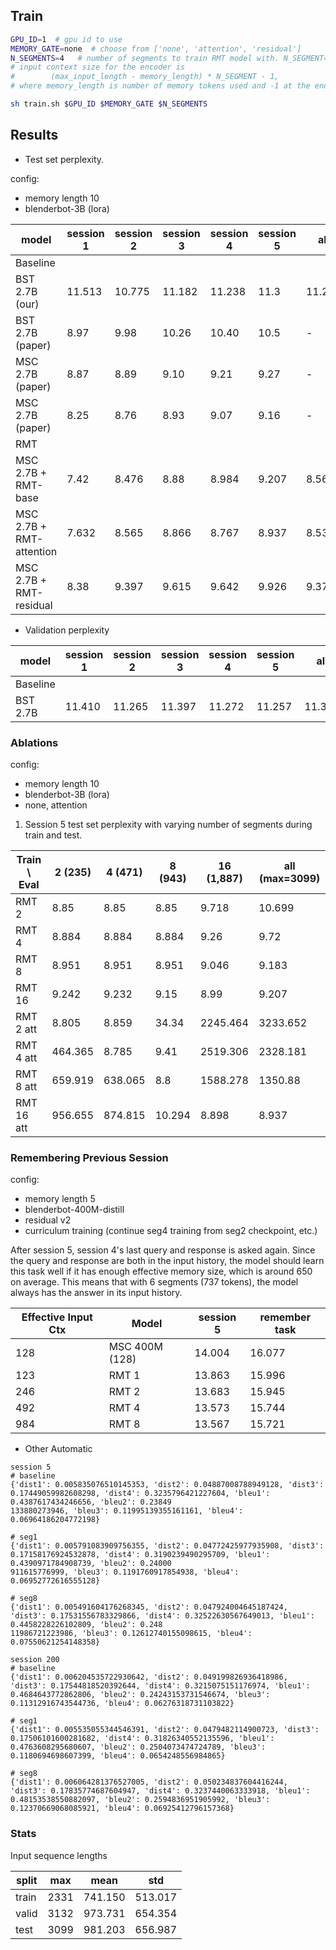 ## Train

```bash
GPU_ID=1  # gpu id to use
MEMORY_GATE=none  # choose from ['none', 'attention', 'residual']
N_SEGMENTS=4   # number of segments to train RMT model with. N_SEGMENT=4 means the effective
# input context size for the encoder is
#        (max_input_length - memory_length) * N_SEGMENT - 1,
# where memory_length is number of memory tokens used and -1 at the end is for EOS.

sh train.sh $GPU_ID $MEMORY_GATE $N_SEGMENTS
```

## Results

* Test set perplexity.

config:
* memory length 10
* blenderbot-3B (lora)

| model                    | session 1 | session 2 | session 3 | session 4 | session 5 |  all   |
|--------------------------|-----------|-----------|-----------|-----------|-----------|--------|
| Baseline                 |           |           |           |           |           |        |
| BST 2.7B (our)           | 11.513    | 10.775    | 11.182    | 11.238    | 11.3      | 11.201 |
| BST 2.7B (paper)         | 8.97      | 9.98      | 10.26     | 10.40     | 10.5      | -      |
| MSC 2.7B (paper)         | 8.87      | 8.89      | 9.10      | 9.21      | 9.27      | -      |
| MSC 2.7B (paper)         | 8.25      | 8.76      | 8.93      | 9.07      | 9.16      | -      |
| RMT                      |           |           |           |           |           |        |
| MSC 2.7B + RMT-base      | 7.42      | 8.476     | 8.88     | 8.984      | 9.207     | 8.563  |
| MSC 2.7B + RMT-attention | 7.632     | 8.565     | 8.866     | 8.767     | 8.937     | 8.535  |
| MSC 2.7B + RMT-residual  | 8.38      | 9.397     | 9.615     | 9.642     | 9.926     | 9.371  |

* Validation perplexity

| model                    | session 1 | session 2 | session 3 | session 4 | session 5 |  all   |
|--------------------------|-----------|-----------|-----------|-----------|-----------|--------|
| Baseline                 |           |           |           |           |           |        |
| BST 2.7B                 | 11.410    | 11.265    | 11.397    | 11.272    | 11.257    | 11.324 |


### Ablations

config:
* memory length 10
* blenderbot-3B (lora)
* none, attention

1. Session 5 test set perplexity with varying number of segments during train and test.

| Train \ Eval | 2 (235) | 4 (471) | 8 (943) | 16 (1,887) | all (max=3099) |
|--------------|---------|---------|---------|------------|----------------|
| RMT 2        |  8.85   | 8.85    |  8.85   |  9.718     |    10.699      |
| RMT 4        |  8.884  | 8.884   |  8.884  |  9.26      |     9.72       |
| RMT 8        |  8.951  | 8.951   |  8.951  |  9.046     |     9.183      |
| RMT 16       |  9.242  | 9.232   |  9.15   |  8.99      |     9.207      |
| RMT 2 att    |  8.805  | 8.859   |  34.34  |  2245.464  |    3233.652    |
| RMT 4 att    | 464.365 | 8.785   |  9.41   |  2519.306  |   2328.181     |
| RMT 8 att    | 659.919 | 638.065 |  8.8    |  1588.278  |   1350.88      |
| RMT 16 att   | 956.655 | 874.815 |  10.294 |  8.898     |     8.937      |


### Remembering Previous Session

config:
* memory length 5
* blenderbot-400M-distill
* residual v2
* curriculum training (continue seg4 training from seg2 checkpoint, etc.)

After session 5, session 4's last query and response is asked again. Since the
query and response are both in the input history, the model should learn this task
well if it has enough effective memory size, which is around 650 on average. This
means that with 6 segments (737 tokens), the model always has the answer in
its input history.


| Effective Input Ctx | Model          | session 5 | remember task |
|---------------------|----------------|-----------|---------------|
|       128           | MSC 400M (128) |  14.004   | 16.077        |
|       123           | RMT 1          |  13.863   | 15.996        |
|       246           | RMT 2          |  13.683   | 15.945        |
|       492           | RMT 4          |  13.573   | 15.744        |
|       984           | RMT 8          |  13.567   | 15.721        |

* Other Automatic

```
session 5
# baseline
{'dist1': 0.005835076510145353, 'dist2': 0.04887008788949128, 'dist3': 0.17449059982608298, 'dist4': 0.3235796421227604, 'bleu1': 0.4387617434246656, 'bleu2': 0.23849
133880273946, 'bleu3': 0.11995139355161161, 'bleu4': 0.06964186204772198}

# seg1
{'dist1': 0.005791083909756355, 'dist2': 0.04772425977935908, 'dist3': 0.17158176924532878, 'dist4': 0.3190239490295709, 'bleu1': 0.4390971784908739, 'bleu2': 0.24000
911615776999, 'bleu3': 0.1191760917854938, 'bleu4': 0.06952772616555128}

# seg8
{'dist1': 0.005491604176268345, 'dist2': 0.047924004645187424, 'dist3': 0.17531556783329866, 'dist4': 0.32522630567649013, 'bleu1': 0.4458228226102809, 'bleu2': 0.248
11986721223986, 'bleu3': 0.12612740155098615, 'bleu4': 0.07550621254148358}

session 200
# baseline
{'dist1': 0.006204535722930642, 'dist2': 0.049199826936418986, 'dist3': 0.17544818520392644, 'dist4': 0.3215075151176974, 'bleu1': 0.4684643772862806, 'bleu2': 0.24243153731546674, 'bleu3': 0.11312916743544736, 'bleu4': 0.06276318731103822}

# seg1
{'dist1': 0.005535055344546391, 'dist2': 0.0479482114900723, 'dist3': 0.17506101600281682, 'dist4': 0.31826340552135596, 'bleu1': 0.4763608295680607, 'bleu2': 0.2504073474724789, 'bleu3': 0.1180694698607399, 'bleu4': 0.0654248556984865}

# seg8
{'dist1': 0.006064281376527005, 'dist2': 0.050234837604416244, 'dist3': 0.17835774687604947, 'dist4': 0.3237440063333918, 'bleu1': 0.48153538550882097, 'bleu2': 0.2594836951905992, 'bleu3': 0.12370669068085921, 'bleu4': 0.06925412796157368}
```

### Stats

Input sequence lengths

| split | max   | mean    | std     |
|-------|-------|---------|---------|
| train | 2331  | 741.150 | 513.017 |
| valid | 3132  | 973.731 | 654.354 |
| test  | 3099  | 981.203 | 656.987 |
